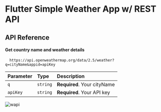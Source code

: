 # Flutter Simple Weather App w/ REST API

## API Reference

#### Get country name and weather details 

```http
  https://api.openweathermap.org/data/2.5/weather?q=cityName&appid=apiKey
```

| Parameter | Type     | Description                |
| :-------- | :------- | :------------------------- |
| `q` | `string` | **Required**. Your cityName |
| `apiKey` | `string` | **Required**. Your API key |

![wapi](https://github.com/HashirSaudKhan/Flutter_Weather_App_with_REST_API/assets/93030144/3865b911-f3d9-4d2b-92b3-fe01eb3186b8)
